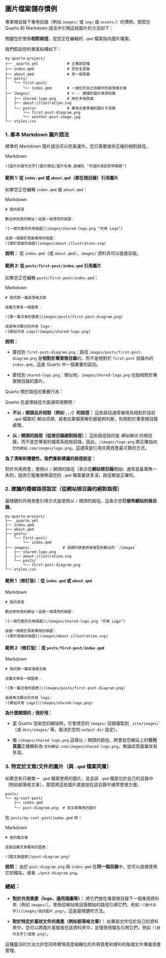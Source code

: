 
## 圖片檔案儲存慣例

專案根目錄下專用目錄（例如 `images/` 或 `img/` 或 `assets/`）的慣例，那麼在 Quarto 的 Markdown 語法中引用這些圖片的方法如下：

關鍵在於使用**相對路徑**，從您正在編輯的 `.qmd` 檔案指向圖片檔案。

我們假設您的專案結構如下：

```
my-quarto-project/
├── _quarto.yml             # 主要設定檔
├── index.qmd               # 您的主頁面
├── about.qmd               # 另一個頁面
├── posts/
│   └── first-post/
│       └── index.qmd       # 一個位於自己目錄中的部落格文章
├── images/                 # <--- 建議的圖片資源目錄
│   ├── shared-logo.png     # 用於多個頁面
│   ├── about-illustration.svg
│   └── posts/              # 專為文章準備的圖片子目錄
│       └── first-post-diagram.png
│       └── another-post-image.jpg
└── styles.css
```

### 1. 基本 Markdown 圖片語法

標準的 Markdown 圖片語法可以完美運作，您只需要提供正確的相對路徑。

Markdown

```
![圖片的替代文字](圖片路徑/圖片名稱.副檔名 "可選的滑鼠懸停標題")
```

#### 範例 1: 從 `index.qmd` 或 `about.qmd`（都在根目錄）引用圖片

如果您正在編輯 `index.qmd` 或 `about.qmd`：

Markdown

```
# 我的首頁

歡迎來到我的網站！這是一個漂亮的插圖：

![一個可愛的共用插圖](images/shared-logo.png "共用 Logo")

這是一個關於頁面專用的插圖：
![關於頁面的插圖](images/about-illustration.svg)
```

**說明：** 從 `index.qmd`（或 `about.qmd`），`images/` 資料夾可以直接存取。

#### 範例 2: 從 `posts/first-post/index.qmd` 引用圖片

如果您正在編輯 `posts/first-post/index.qmd`：

Markdown

```
# 我的第一篇部落格文章

這篇文章有一個圖表：

![第一篇文章的圖表](images/posts/first-post-diagram.png)

這是再次顯示的共用 logo：
![網站共用 Logo](images/shared-logo.png)
```

**說明：**

- 要找到 `first-post-diagram.png`：路徑 `images/posts/first-post-diagram.png` 是**相對於專案根目錄**的，而不是相對於 `first-post` 目錄內的 `index.qmd`。這是 Quarto 中一個重要的區別。
    
- 要找到 `shared-logo.png`：類似地，`images/shared-logo.png` 也指相對於專案根目錄的圖片。
    

Quarto 關於路徑的重要行為：

Quarto 在處理路徑方面通常很聰明：

- **不以 `/` 開頭且非相對（例如 `../`）的路徑：** 這些路徑通常被視為相對於目前 `.qmd` 檔案的 _輸出目錄_，或者如果檔案解析器能夠判斷，則相對於專案根目錄處理。
    
- **以 `/` 開頭的路徑（從根目錄絕對路徑）：** 這些路徑指的是 _網站輸出_ 的根目錄，而不是您專案的檔案系統根目錄。因此，`/images/logo.png` 將正確指向 `您的網站.com/images/logo.png`。這通常是引用共用資產最可靠的方式。
    

**為了清晰和穩健性，我們重新建議的路徑設定：**

對於共用資產，使用以 `/` 開頭的路徑（表示從**網站根目錄**開始）通常是最萬無一失的，因為它能確保無論您的 `.qmd` 檔案巢狀多深，路徑都是正確的。

### 2. 建議的穩健路徑設定（從網站根目錄的絕對路徑）

最穩健的共用資產引用方式是使用以 `/` 開頭的路徑，這表示您**已發佈網站的根目錄**。

```
my-quarto-project/
├── _quarto.yml
├── index.qmd
├── about.qmd
├── posts/
│   └── first-post/
│       └── index.qmd
├── images/               # 這裡的資產將被複製到輸出的 `/images`
│   ├── shared-logo.png
│   ├── about-illustration.svg
│   └── posts/
│       └── first-post-diagram.png
└── styles.css
```

#### 範例 1（修訂版）：從 `index.qmd` 或 `about.qmd`

Markdown

```
# 我的首頁

歡迎來到我的網站！這是一個漂亮的插圖：

![一個可愛的共用插圖](/images/shared-logo.png "共用 Logo")

這是一個關於頁面專用的插圖：
![關於頁面的插圖](/images/about-illustration.svg)
```

#### 範例 2（修訂版）：從 `posts/first-post/index.qmd`

Markdown

```
# 我的第一篇部落格文章

這篇文章有一個圖表：

![第一篇文章的圖表](/images/posts/first-post-diagram.png)

這是再次顯示的共用 logo：
![網站共用 Logo](/images/shared-logo.png)
```

**為什麼開頭的 `/` 很好用：**

- 當 Quarto 渲染您的網站時，它會將您的 `images/` 目錄複製到 `_site/images/`（或 `docs/images/` 等，取決於您的 `output-dir` 設定）。
    
- 像 `/images/shared-logo.png` 這樣以 `/` 開頭的路徑，將會從您網站上的**任何頁面**正確解析為 `您的網站.com/images/shared-logo.png`，無論該頁面巢狀有多深。
    

### 3. 特定於文章/文件的圖片（與 `.qmd` 檔案同層）

如果您有只被單一 `.qmd` 檔案使用的圖片，並且該 `.qmd` 檔案位於自己的目錄中（例如部落格文章），那麼將這些圖片直接放在該目錄中通常會很方便。

```
posts/
└── my-cool-post/
    ├── index.qmd
    └── post-diagram.png  # 該文章專用的圖片
```

在 `posts/my-cool-post/index.qmd` 中：

Markdown

```
# 我的酷文章

這是這篇文章獨有的圖表：

![酷文章圖表](post-diagram.png)
```

**說明：** 由於 `post-diagram.png` 與 `index.qmd` 在**同一個目錄**中，您可以直接使用它的檔名，或者 `./post-diagram.png`。

### 總結：

- **對於共用資產（logo、通用插圖等）：** 將它們放在專案根目錄下一個專用資料夾（例如 `images/`）。使用從網站根目錄開始的路徑引用它們，例如 `![替代文字](/images/我的圖片.png)`。這是最穩健的方法。
    
- **對於特定於巢狀文件的資產（例如部落格文章）：** 如果該文件位於自己的資料夾中，您可以將圖片直接放在該資料夾中，並僅使用檔名引用它們，例如 `![替代文字](圖表.png)`。
    

這種靈活的方法允許您同時實現高度組織化的共用資產和便利的每個文件專屬資產管理。